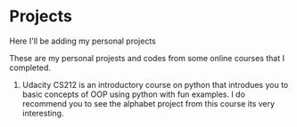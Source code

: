 # Projects
Here I'll be adding my personal projects

These are my personal projests and codes from some online courses that I completed.

1. Udacity CS212 is an introductory course on python that introdues you to basic concepts of OOP using python with fun examples. I do recommend you to see the alphabet project from this course its very interesting.
